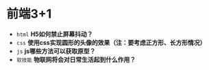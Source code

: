 # 前端3+1
- `html` **H5如何禁止屏幕抖动？**
- `css` **使用css实现圆形的头像的效果（注：要考虑正方形、长方形情况）**
- `js` **js哪些方法可以获取原型？**
- `软技能` **物联网将会对日常生活起到什么作用？**

